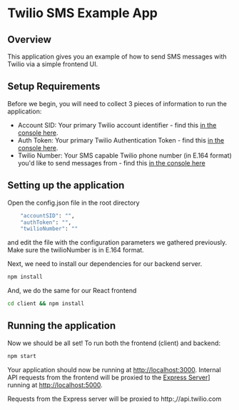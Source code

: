# Twilio SMS Example App

## Overview

This application gives you an example of how to send SMS messages 
with Twilio via a simple frontend UI.

## Setup Requirements

Before we begin, you will need to collect 3 pieces of information to run the application:
- Account SID: Your primary Twilio account identifier - find this [in the console here](https://www.twilio.com/console).
- Auth Token: Your primary Twilio Authentication Token - find this [in the console here](https://www.twilio.com/console).
- Twilio Number: Your SMS capable Twilio phone number (in E.164 format) you'd like to send messages from - find this [in the console here](https://www.twilio.com/console/phone-numbers/incoming)

## Setting up the application

Open the config.json file in the root directory

```bash
    "accountSID": "",
    "authToken": "",
    "twilioNumber": ""
```

and edit the file with the configuration parameters we gathered previously. Make sure the twilioNumber is in E.164 format.

Next, we need to install our dependencies for our backend server.

```bash
npm install
```

And, we do the same for our React frontend

```bash
cd client && npm install
```

## Running the application

Now we should be all set! To run both the frontend (client) and backend:

```bash
npm start
```

Your application should now be running at [http://localhost:3000](http://localhost:3000). Internal API requests from the frontend will be proxied to the [Express Server](https://expressjs.com/)] running at [http://localhost:5000](http://localhost:5000).

Requests from the Express server will be proxied to http:,//api.twilio.com
